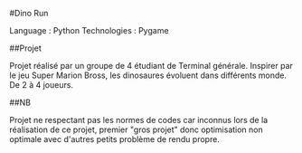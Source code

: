 #Dino Run

Language : Python
Technologies : Pygame

##Projet

Projet réalisé par un groupe de 4 étudiant de Terminal générale.
Inspirer par le jeu Super Marion Bross, les dinosaures évoluent dans différents monde. De 2 à 4 joueurs.

##NB

Projet ne respectant pas les normes de codes car inconnus lors de la réalisation de ce projet, premier "gros projet" donc optimisation non optimale avec d'autres petits problème de rendu propre.
